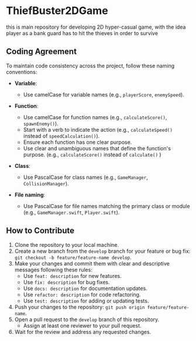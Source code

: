 # ThiefBuster2DGame
this is main repository for developing 2D hyper-casual game, with the idea player as a bank guard has to hit the thieves in order to survive

## Coding Agreement
To maintain code consistency across the project, follow these naming conventions:

- **Variable**: 
  - Use camelCase for variable names (e.g., `playerScore`, `enemySpeed`).
- **Function**: 
  - Use camelCase for function names (e.g., `calculateScore()`, `spawnEnemy()`).
  - Start with a verb to indicate the action (e.g., `calculateSpeed()` instead of `speedCalculation()`).
  - Ensure each function has one clear purpose.
  - Use clear and unambiguous names that define the function's purpose. (e.g., `calculateScore()` instead of `calculate()` )
- **Class**: 
  - Use PascalCase for class names (e.g., `GameManager`, `CollisionManager`).

- **File naming**: 
  - Use PascalCase for file names matching the primary class or module (e.g., `GameManager.swift`, `Player.swift`).

## How to Contribute
1. Clone the repository to your local machine.
2. Create a new branch from the `develop` branch for your feature or bug fix: `git checkout -b feature/feature-name develop`.
3. Make your changes and commit them with clear and descriptive messages following these rules:
   - Use `feat: description` for new features.
   - Use `fix: description` for bug fixes.
   - Use `docs: description` for documentation updates.
   - Use `refactor: description` for code refactoring.
   - Use `test: description` for adding or updating tests.
4. Push your changes to the repository: `git push origin feature/feature-name`.
5. Open a pull request to the `develop` branch of this repository.
   - Assign at least one reviewer to your pull request.
6. Wait for the review and address any requested changes.
